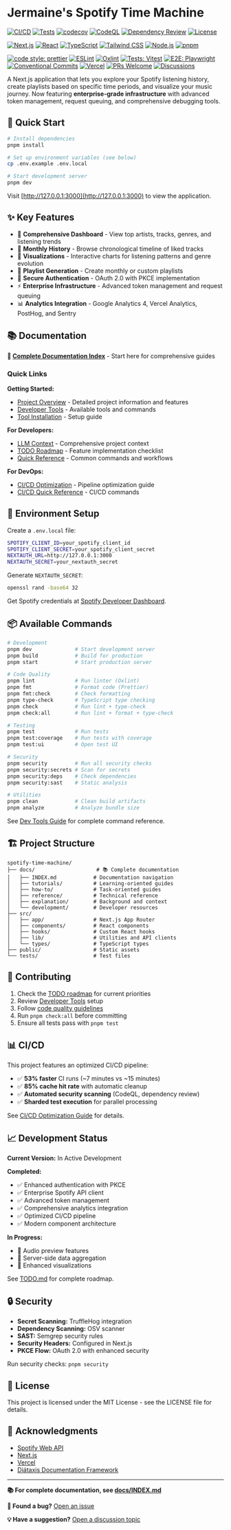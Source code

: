 # Jermaine's Spotify Time Machine

<!-- Status badges -->

[![CI/CD](https://github.com/jjsizemore/spotify-time-machine/actions/workflows/ci.yml/badge.svg)](https://github.com/jjsizemore/spotify-time-machine/actions)
[![Tests](https://github.com/jjsizemore/spotify-time-machine/actions/workflows/test.yml/badge.svg)](https://github.com/jjsizemore/spotify-time-machine/actions/workflows/test.yml)
[![codecov](https://codecov.io/github/jjsizemore/spotify-time-machine/branch/main/graph/badge.svg)](https://codecov.io/github/jjsizemore/spotify-time-machine)
[![CodeQL](https://github.com/jjsizemore/spotify-time-machine/actions/workflows/codeql.yml/badge.svg)](https://github.com/jjsizemore/spotify-time-machine/actions/workflows/codeql.yml)
[![Dependency Review](https://github.com/jjsizemore/spotify-time-machine/actions/workflows/dependency-review.yml/badge.svg)](https://github.com/jjsizemore/spotify-time-machine/actions/workflows/dependency-review.yml)
[![License](https://img.shields.io/badge/license-MIT-blue.svg)](LICENSE)

<!-- Tech badges (auto-updated) -->

[![Next.js](https://img.shields.io/badge/Next.js-16.0-black?logo=next.js&logoColor=white)](https://nextjs.org/)
[![React](https://img.shields.io/badge/React-19.2-61DAFB?logo=react&logoColor=black)](https://react.dev/)
[![TypeScript](https://img.shields.io/badge/TypeScript-5.9-3178C6?logo=typescript&logoColor=white)](https://www.typescriptlang.org/)
[![Tailwind CSS](https://img.shields.io/badge/Tailwind-4.1-06B6D4?logo=tailwindcss&logoColor=white)](https://tailwindcss.com/)
[![Node.js](https://img.shields.io/badge/Node.js-latest-339933?logo=nodedotjs&logoColor=white)](https://nodejs.org/)
[![pnpm](https://img.shields.io/badge/pnpm-10.18-f69220?logo=pnpm&logoColor=white)](https://pnpm.io)

<!-- Tooling & community -->

[![code style: prettier](https://img.shields.io/badge/code_style-prettier-ff69b4.svg)](https://prettier.io)
[![ESLint](https://img.shields.io/badge/ESLint-9.x-4B32C3?logo=eslint&logoColor=white)](https://eslint.org)
[![Oxlint](https://img.shields.io/badge/lint-oxlint-00A0E4)](https://oxc-project.github.io/docs/guide/usage/linter)
[![Tests: Vitest](https://img.shields.io/badge/tests-vitest-6E9F18?logo=vitest&logoColor=white)](https://vitest.dev)
[![E2E: Playwright](https://img.shields.io/badge/e2e-playwright-2EAD33?logo=playwright&logoColor=white)](https://playwright.dev)
[![Conventional Commits](https://img.shields.io/badge/Conventional%20Commits-1.0.0-fa6673.svg)](https://conventionalcommits.org)
[![Vercel](https://img.shields.io/badge/Deployed%20on-Vercel-000000?logo=vercel&logoColor=white)](https://vercel.com)
[![PRs Welcome](https://img.shields.io/badge/PRs-welcome-brightgreen.svg)](https://github.com/jjsizemore/spotify-time-machine/pulls)
[![Discussions](https://img.shields.io/badge/discussions-welcome-FF4081?logo=github)](https://github.com/jjsizemore/spotify-time-machine/issues)

A Next.js application that lets you explore your Spotify listening history, create playlists based on specific time periods, and visualize your music journey. Now featuring **enterprise-grade infrastructure** with advanced token management, request queuing, and comprehensive debugging tools.

## 🚀 Quick Start

```bash
# Install dependencies
pnpm install

# Set up environment variables (see below)
cp .env.example .env.local

# Start development server
pnpm dev
```

Visit [http://127.0.0.1:3000](http://127.0.0.1:3000) to view the application.

## ✨ Key Features

- 🎵 **Comprehensive Dashboard** - View top artists, tracks, genres, and listening trends
- 📅 **Monthly History** - Browse chronological timeline of liked tracks
- 🎨 **Visualizations** - Interactive charts for listening patterns and genre evolution
- 🎵 **Playlist Generation** - Create monthly or custom playlists
- 🔐 **Secure Authentication** - OAuth 2.0 with PKCE implementation
- ⚡ **Enterprise Infrastructure** - Advanced token management and request queuing
- 📊 **Analytics Integration** - Google Analytics 4, Vercel Analytics, PostHog, and Sentry

## 📚 Documentation

**📖 [Complete Documentation Index](./docs/INDEX.md)** - Start here for comprehensive guides

### Quick Links

**Getting Started:**

- [Project Overview](./docs/README.md) - Detailed project information and features
- [Developer Tools](./docs/development/dev-tools.md) - Available tools and commands
- [Tool Installation](./docs/development/tool-installation.md) - Setup guide

**For Developers:**

- [LLM Context](./docs/reference/llm-context.md) - Comprehensive project context
- [TODO Roadmap](./docs/reference/todo.md) - Feature implementation checklist
- [Quick Reference](./docs/reference/quick-reference.md) - Common commands and workflows

**For DevOps:**

- [CI/CD Optimization](./docs/how-to/ci-cd-optimization.md) - Pipeline optimization guide
- [CI/CD Quick Reference](./docs/reference/ci-cd-quick-reference.md) - CI/CD commands

## 🌟 Environment Setup

Create a `.env.local` file:

```bash
SPOTIFY_CLIENT_ID=your_spotify_client_id
SPOTIFY_CLIENT_SECRET=your_spotify_client_secret
NEXTAUTH_URL=http://127.0.0.1:3000
NEXTAUTH_SECRET=your_nextauth_secret
```

Generate `NEXTAUTH_SECRET`:

```bash
openssl rand -base64 32
```

Get Spotify credentials at [Spotify Developer Dashboard](https://developer.spotify.com/dashboard).

## 📦 Available Commands

```bash
# Development
pnpm dev              # Start development server
pnpm build            # Build for production
pnpm start            # Start production server

# Code Quality
pnpm lint             # Run linter (Oxlint)
pnpm fmt              # Format code (Prettier)
pnpm fmt:check        # Check formatting
pnpm type-check       # TypeScript type checking
pnpm check            # Run lint + type-check
pnpm check:all        # Run lint + format + type-check

# Testing
pnpm test             # Run tests
pnpm test:coverage    # Run tests with coverage
pnpm test:ui          # Open test UI

# Security
pnpm security         # Run all security checks
pnpm security:secrets # Scan for secrets
pnpm security:deps    # Check dependencies
pnpm security:sast    # Static analysis

# Utilities
pnpm clean            # Clean build artifacts
pnpm analyze          # Analyze bundle size
```

See [Dev Tools Guide](./docs/development/dev-tools.md) for complete command reference.

## 🏗️ Project Structure

```
spotify-time-machine/
├── docs/                    # 📚 Complete documentation
│   ├── INDEX.md            # Documentation navigation
│   ├── tutorials/          # Learning-oriented guides
│   ├── how-to/             # Task-oriented guides
│   ├── reference/          # Technical reference
│   ├── explanation/        # Background and context
│   └── development/        # Developer resources
├── src/
│   ├── app/                # Next.js App Router
│   ├── components/         # React components
│   ├── hooks/              # Custom React hooks
│   ├── lib/                # Utilities and API clients
│   └── types/              # TypeScript types
├── public/                 # Static assets
└── tests/                  # Test files
```

## 🤝 Contributing

1. Check the [TODO roadmap](./docs/reference/todo.md) for current priorities
2. Review [Developer Tools](./docs/development/dev-tools.md) setup
3. Follow [code quality guidelines](./docs/reference/llm-context.md)
4. Run `pnpm check:all` before committing
5. Ensure all tests pass with `pnpm test`

## 📊 CI/CD

This project features an optimized CI/CD pipeline:

- ✅ **53% faster** CI runs (~7 minutes vs ~15 minutes)
- ✅ **85% cache hit rate** with automatic cleanup
- ✅ **Automated security scanning** (CodeQL, dependency review)
- ✅ **Sharded test execution** for parallel processing

See [CI/CD Optimization Guide](./docs/how-to/ci-cd-optimization.md) for details.

## 📈 Development Status

**Current Version:** In Active Development

**Completed:**

- ✅ Enhanced authentication with PKCE
- ✅ Enterprise Spotify API client
- ✅ Advanced token management
- ✅ Comprehensive analytics integration
- ✅ Optimized CI/CD pipeline
- ✅ Modern component architecture

**In Progress:**

- 🚧 Audio preview features
- 🚧 Server-side data aggregation
- 🚧 Enhanced visualizations

See [TODO.md](./docs/reference/TODO.md) for complete roadmap.

## 🔒 Security

- **Secret Scanning:** TruffleHog integration
- **Dependency Scanning:** OSV scanner
- **SAST:** Semgrep security rules
- **Security Headers:** Configured in Next.js
- **PKCE Flow:** OAuth 2.0 with enhanced security

Run security checks: `pnpm security`

## 📝 License

This project is licensed under the MIT License - see the LICENSE file for details.

## 🙏 Acknowledgments

- [Spotify Web API](https://developer.spotify.com/documentation/web-api)
- [Next.js](https://nextjs.org/)
- [Vercel](https://vercel.com/)
- [Diátaxis Documentation Framework](https://diataxis.fr/)

---

**📚 For complete documentation, see [docs/INDEX.md](./docs/INDEX.md)**

**🐛 Found a bug?** [Open an issue](https://github.com/jjsizemore/spotify-time-machine/issues)

**💡 Have a suggestion?** [Open a discussion topic](https://github.com/jjsizemore/spotify-time-machine/issues)
